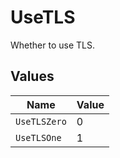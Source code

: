 # UseTLS

Whether to use TLS.


## Values

| Name         | Value        |
| ------------ | ------------ |
| `UseTLSZero` | 0            |
| `UseTLSOne`  | 1            |